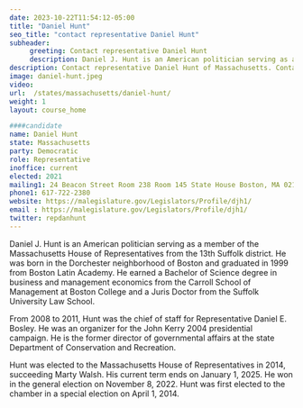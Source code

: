 ```yaml
---
date: 2023-10-22T11:54:12-05:00
title: "Daniel Hunt"
seo_title: "contact representative Daniel Hunt"
subheader:
     greeting: Contact representative Daniel Hunt
     description: Daniel J. Hunt is an American politician serving as a member of the Massachusetts House of Representatives from the 13th Suffolk district. Hunt was elected to the Massachusetts House of Representatives in 2014, succeeding Marty Walsh. His current term ends on January 1, 2025.
description: Contact representative Daniel Hunt of Massachusetts. Contact information for Daniel Hunt includes email address, phone number, and mailing address.
image: daniel-hunt.jpeg
video:
url:  /states/massachusetts/daniel-hunt/
weight: 1
layout: course_home

####candidate
name: Daniel Hunt
state: Massachusetts
party: Democratic
role: Representative
inoffice: current
elected: 2021
mailing1: 24 Beacon Street Room 238 Room 145 State House Boston, MA 02133
phone1: 617-722-2380
website: https://malegislature.gov/Legislators/Profile/djh1/
email : https://malegislature.gov/Legislators/Profile/djh1/
twitter: repdanhunt
---
```


Daniel J. Hunt is an American politician serving as a member of the Massachusetts House of Representatives from the 13th Suffolk district. He was born in the Dorchester neighborhood of Boston and graduated in 1999 from Boston Latin Academy. He earned a Bachelor of Science degree in business and management economics from the Carroll School of Management at Boston College and a Juris Doctor from the Suffolk University Law School.

From 2008 to 2011, Hunt was the chief of staff for Representative Daniel E. Bosley. He was an organizer for the John Kerry 2004 presidential campaign. He is the former director of governmental affairs at the state Department of Conservation and Recreation.

Hunt was elected to the Massachusetts House of Representatives in 2014, succeeding Marty Walsh. His current term ends on January 1, 2025. He won in the general election on November 8, 2022. Hunt was first elected to the chamber in a special election on April 1, 2014.
